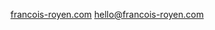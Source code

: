 <a href="https://francois-royen.com/">francois-royen.com</a>
<a href="mailto:hello@francois-royen.com">hello@francois-royen.com</a>
